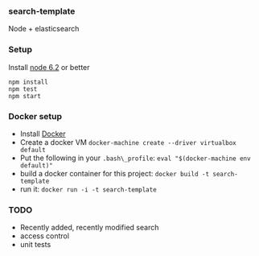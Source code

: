 ### search-template

Node + elasticsearch

### Setup

Install [node 6.2](https://nodejs.org/en/download/current/') or better

```
npm install
npm test
npm start
```

### Docker setup

* Install [Docker](https://www.docker.com/products/docker-toolbox)
* Create a docker VM `docker-machine create --driver virtualbox default`
* Put the following in your `.bash\_profile`: `eval "$(docker-machine env default)"`
* build a docker container for this project: `docker build -t search-template`
* run it: `docker run -i -t search-template`

### TODO

* Recently added, recently modified search
* access control 
* unit tests
